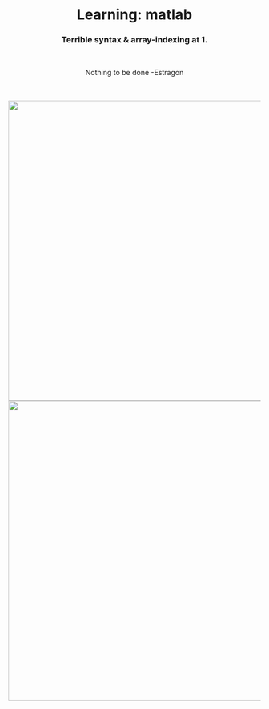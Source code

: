 <div align="center">

# Learning: matlab

### Terrible syntax & array-indexing at 1.

<br>

Nothing to be done -Estragon

<br>
<br>

<img src="https://user-images.githubusercontent.com/55017307/102819315-898fdf80-43d3-11eb-99b3-215ba882fb3b.jpg" width="600"/>
   
<img src="https://user-images.githubusercontent.com/55017307/102819319-8ac10c80-43d3-11eb-84a3-72ee7d2feab7.jpg" width="600"/>


</div>
